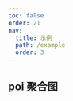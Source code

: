 ```yaml
---
toc: false
order: 21
nav:
  title: 示例
  path: /example
  order: 3
---
```


## poi 聚合图

<code src= './poiChart/index.tsx' compact="true" defaultShowCode></code>
